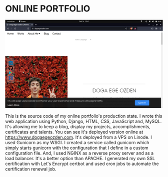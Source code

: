 # ONLINE PORTFOLIO

![OnlinePortfolio](https://raw.githubusercontent.com/dogaegeozden/online_portfolio/master/github_images/web_page_main_pic.png)

This is the source code of my online portfolio's production state. I wrote this web application using Python, Django, HTML, CSS, JavaScript and, MySQL. It's allowing me to keep a blog, display my projects, accomplishments, certificates and talents. You can see it's deployed version online at https://www.dogaegeozden.com. It's deployed from a VPS on Linode. I used Gunicorn as my WSGI. I created a service called gunicorn which simply starts gunicorn with the configuration that I define in a custom configuration file. And, I used NGINX as a reverse proxy server and as a load balancer. It's a better option than APACHE. I generated my own SSL certification with Let's Encrypt certbot and used cron jobs to automate the certification renewal job.

